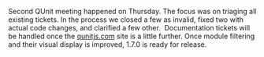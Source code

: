Second QUnit meeting happened on Thursday. The focus was on triaging all
existing tickets. In the process we closed a few as invalid, fixed two
with actual code changes, and clarified a few other.  Documentation
tickets will be handled once the [qunitjs.com](http://qunitjs.com) site
is a little further. Once module filtering and their visual display is
improved, 1.7.0 is ready for release.
